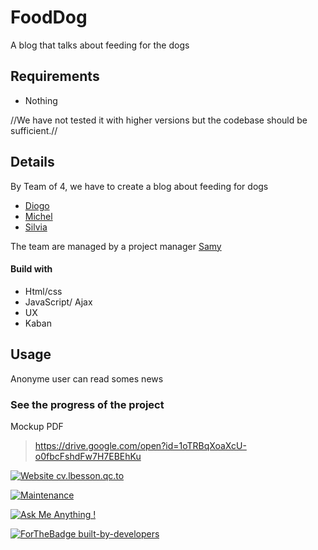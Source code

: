 # FoodDog

A blog that talks about feeding for the dogs

## Requirements
* Nothing

//We have not tested it with higher versions but the codebase should be sufficient.//

## Details

 By Team of 4, we have to create a blog about feeding for dogs

 - [Diogo](https://github.com/DiogoMaMartins)
 - [Michel](https://github.com/MDE86)
 - [Silvia](https://github.com/Bosi3)

 The team are managed by a project manager [Samy](https://github.com/aggads)

#### Build with

* Html/css
* JavaScript/ Ajax
* UX
* Kaban

## Usage
Anonyme user can read somes news

### See the progress of the project

Mockup PDF

> https://drive.google.com/open?id=1oTRBqXoaXcU-o0fbcFshdFw7H7EBEhKu

[![Website cv.lbesson.qc.to](https://img.shields.io/website-up-down-green-red/http/cv.lbesson.qc.to.svg)](https://aggads.github.io/FoodDog/)


[![Maintenance](https://img.shields.io/badge/Maintained%3F-yes-green.svg)](https://aggads.github.io/FoodDog/)

[![Ask Me Anything !](https://img.shields.io/badge/Ask%20me-anything-1abc9c.svg)](https://aggads.github.io/FoodDog/)




[![ForTheBadge built-by-developers](http://ForTheBadge.com/images/badges/built-by-developers.svg)](https://www.linkedin.com/in/samy-aggad-it/)
